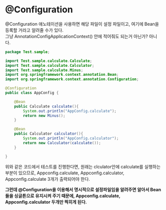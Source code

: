 # @Configuration 
@Configuration 애노테이션을 사용하면 해당 파일이 설정 파일이고, 여기에 Bean을 등록할 거라고 알려줄 수가 있다. <br>
그냥  AnnotationConfigApplicationContext() 안에 적어줘도 되는거 아닌가? 아니다.

```java
package Test.sample;

import Test.sample.calculate.Calculate;
import Test.sample.calculate.Calculator;
import Test.sample.calculate.Minus;
import org.springframework.context.annotation.Bean;
import org.springframework.context.annotation.Configuration;

@Configuration
public class AppConfig {

    @Bean
    public Calculate calculate(){
        System.out.println("AppConfig.calculate");
        return new Minus();
    }

    @Bean
    public Calculator calculator(){
        System.out.println("AppConfig.calculator");
        return new Calculator(calculate());
    }

}
```
위와 같은 코드에서 테스트를 진행한다면, 원래는 clculator안에 calculate를 실행하는 부분이 있으므로, 
Appconfig.calculate, Appconfig.calculator, Appconfig.calculate 3개가 출력되어야 한다.     <br>

**그런데 @Configuration을 이용해서 명시적으로 설정파일임을 알려주면 알아서 Bean들을 싱글톤으로 유지시켜 주기 때문에, 
Appconfig.calculate, Appconfig.calculator 두개만 찍히게 된다.**
